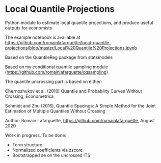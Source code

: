 # Local Quantile Projections

Python module to estimate local quantile projections, and produce useful outputs for economists

The example notebook is available at https://github.com/romainlafarguette/local-quantile-projections/blob/master/Local%20Quantile%20Projections.ipynb

Based on the QuantileReg package from statsmodels

Based on my conditional quantile sampling module (https://github.com/romainlafarguette/cqsampling)

The quantile uncrossing part is based on either:

Chernozhukov et al. (2010) Quantile and Probability Curves Without Crossing, Econometrica

Schmidt and Zhu (2016), Quantile Spacings: A Simple Method for the Joint Estimation of Multiple Quantiles Without Crossing

Author: Romain Lafarguette, https://github.com/romainlafarguette, August 2020


Work in progress. To be done:
- Term structure
- Normalized coefficients via zscore
- Bootstrapped se on the uncrossed ITS 



